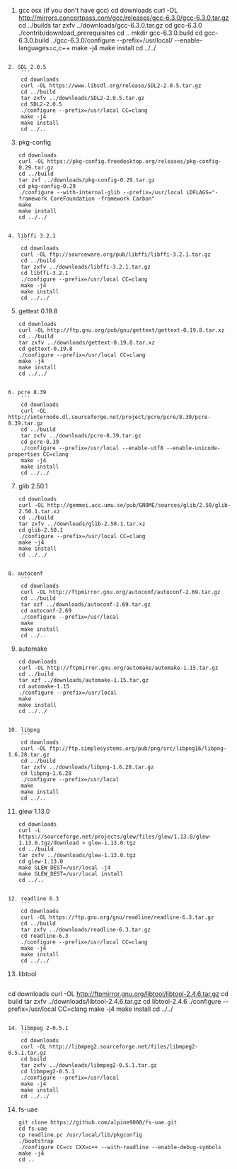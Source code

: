 1. gcc osx (if you don't have gcc)
    cd downloads
    curl -OL http://mirrors.concertpass.com/gcc/releases/gcc-6.3.0/gcc-6.3.0.tar.gz
    cd ../builds
    tar zxfv ../downloads/gcc-6.3.0.tar.gz
    cd gcc-6.3.0
    ./contrib/download_prerequisites
    cd ..
    mkdir gcc-6.3.0.build
    cd gcc-6.3.0.build
    ../gcc-6.3.0/configure --prefix=/usr/local/ --enable-languages=c,c++
    make -j4
    make install
    cd ../../
```

2. SDL 2.0.5
    ```
    cd downloads
    curl -OL https://www.libsdl.org/release/SDL2-2.0.5.tar.gz
    cd ../build
    tar zxfv ../downloads/SDL2-2.0.5.tar.gz
    cd SDL2-2.0.5
    ./configure --prefix=/usr/local CC=clang
    make -j4
    make install
    cd ../..
```

3. pkg-config
    ```
    cd downloads 
    curl -OL https://pkg-config.freedesktop.org/releases/pkg-config-0.29.tar.gz
    cd ../build
    tar zxf ../downloads/pkg-config-0.29.tar.gz
    cd pkg-config-0.29
    ./configure --with-internal-glib --prefix=/usr/local LDFLAGS="-framework CoreFoundation -framework Carbon"
    make
    make install
    cd ../../
```

4. libffi 3.2.1
    ```
    cd downloads
    curl -OL ftp://sourceware.org/pub/libffi/libffi-3.2.1.tar.gz
    cd ../build
    tar zxfv ../downloads/libffi-3.2.1.tar.gz
    cd libffi-3.2.1
    ./configure --prefix=/usr/local CC=clang
    make -j4
    make install
    cd ../../
```

5. gettext 0.19.8
    ```
    cd downloads
    curl -OL http://ftp.gnu.org/pub/gnu/gettext/gettext-0.19.8.tar.xz
    cd ../build
    tar zxfv ../downloads/gettext-0.19.8.tar.xz
    cd gettext-0.19.8
    ./configure --prefix=/usr/local CC=clang
    make -j4
    make install
    cd ../../
```

6. pcre 8.39
    ```
    cd downloads
    curl -OL http://internode.dl.sourceforge.net/project/pcre/pcre/8.39/pcre-8.39.tar.gz
    cd ../build
    tar zxfv ../downloads/pcre-8.39.tar.gz
    cd pcre-8.39
    ./configure --prefix=/usr/local --enable-utf8 --enable-unicode-properties CC=clang
    make -j4
    make install
    cd ../../
```

7. glib 2.50.1
    ```
    cd downloads
    curl -OL http://gemmei.acc.umu.se/pub/GNOME/sources/glib/2.50/glib-2.50.1.tar.xz
    cd ../build
    tar zxfv ../downloads/glib-2.50.1.tar.xz
    cd glib-2.50.1
    ./configure --prefix=/usr/local CC=clang
    make -j4
    make install
    cd ../../
```

8. autoconf
    ```
    cd downloads
    curl -OL http://ftpmirror.gnu.org/autoconf/autoconf-2.69.tar.gz
    cd ../build
    tar xzf ../downloads/autoconf-2.69.tar.gz
    cd autoconf-2.69
    ./configure --prefix=/usr/local
    make
    make install
    cd ../..
```

9. automake
    ```
    cd downloads
    curl -OL http://ftpmirror.gnu.org/automake/automake-1.15.tar.gz
    cd ../build
    tar xzf ../downloads/automake-1.15.tar.gz
    cd automake-1.15
    ./configure --prefix=/usr/local
    make
    make install
    cd ../../
```

10. libpng
    ```
    cd downloads
    curl -OL ftp://ftp.simplesystems.org/pub/png/src/libpng16/libpng-1.6.28.tar.gz
    cd ../build
    tar zxfv ../downloads/libpng-1.6.28.tar.gz
    cd libpng-1.6.28
    ./configure --prefix=/usr/local
    make
    make install
    cd ../..
```

11. glew 1.13.0
    ```
    cd downloads
    curl -L https://sourceforge.net/projects/glew/files/glew/1.13.0/glew-1.13.0.tgz/download > glew-1.13.0.tgz
    cd ../build
    tar zxfv ../downloads/glew-1.13.0.tgz
    cd glew-1.13.0
    make GLEW_DEST=/usr/local -j4
    make GLEW_DEST=/usr/local install
    cd ../..
```

12. readline 6.3
    ```
    cd downloads
    curl -OL https://ftp.gnu.org/gnu/readline/readline-6.3.tar.gz
    cd ../build
    tar zxfv ../downloads/readline-6.3.tar.gz
    cd readline-6.3
    ./configure --prefix=/usr/local CC=clang
    make -j4
    make install
    cd ../../
```

13. libtool
    ```
   cd downloads
   curl -OL http://ftpmirror.gnu.org/libtool/libtool-2.4.6.tar.gz
   cd build
   tar zxfv ../downloads/libtool-2.4.6.tar.gz
   cd libtool-2.4.6
   ./configure --prefix=/usr/local CC=clang
   make -j4
   make install
   cd ../../
```

14. libmpeg 2-0.5.1
    ```
    cd downloads
    curl -OL http://libmpeg2.sourceforge.net/files/libmpeg2-0.5.1.tar.gz
    cd build
    tar zxfv ../downloads/libmpeg2-0.5.1.tar.gz
    cd libmpeg2-0.5.1
    ./configure --prefix=/usr/local
    make -j4
    make install
    cd ../../
```

14. fs-uae
    ```
    git clone https://github.com/alpine9000/fs-uae.git
    cd fs-uae
    cp readline.pc /usr/local/lib/pkgconfig
    ./bootstrap
    ./configure CC=cc CXX=c++ --with-readline --enable-debug-symbols
    make -j4
    cd ..
 ```
    
